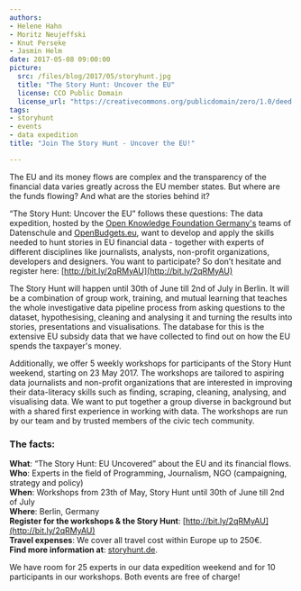 ```yaml
---
authors: 
- Helene Hahn 
- Moritz Neujeffski 
- Knut Perseke 
- Jasmin Helm
date: 2017-05-08 09:00:00
picture:
  src: /files/blog/2017/05/storyhunt.jpg
  title: "The Story Hunt: Uncover the EU"
  license: CCO Public Domain
  license_url: "https://creativecommons.org/publicdomain/zero/1.0/deed.de"
tags:
- storyhunt
- events
- data expedition
title: "Join The Story Hunt - Uncover the EU!"

---
```


The EU and its money flows are complex and the transparency of the financial data varies greatly across the EU member states. But where are the funds flowing? And what are the stories behind it?

“The Story Hunt: Uncover the EU” follows these questions: The data expedition, hosted by the [Open Knowledge Foundation Germany's](http://okfn.de) teams of Datenschule and [OpenBudgets.eu](http://openbudgets.eu), want to develop and apply the skills needed to hunt stories in EU financial data - together with experts of different disciplines like journalists, analysts, non-profit organizations, developers and designers. You want to participate? So don’t hesitate and register here: [http://bit.ly/2qRMyAU](http://bit.ly/2qRMyAU)
        
The Story Hunt will happen until 30th of June till 2nd of July in Berlin. It will be a combination of group work, training, and mutual learning that teaches the whole investigative data pipeline process from asking questions to the dataset, hypothesising, cleaning and analysing it and turning the results into stories, presentations and visualisations. The database for this is the extensive EU subsidy data that we have collected to find out on how the EU spends the taxpayer's money. 

Additionally, we offer 5 weekly workshops for participants of the Story Hunt weekend, starting on 23 May 2017. The workshops are tailored to aspiring data journalists and non-profit organizations that are interested in improving their data-literacy skills such as finding, scraping, cleaning, analysing, and visualising data. We want to put together a group diverse in background but with a shared first experience in working with data. The workshops are run by our team and by trusted members of the civic tech community. 
        
### The facts: 

**What**: “The Story Hunt: EU Uncovered” about the EU and its financial flows. <br/>
**Who**: Experts in the field of Programming, Journalism, NGO (campaigning, strategy and policy) <br/>
**When**: Workshops from 23th of May, Story Hunt until 30th of June till 2nd of July <br/>
**Where**: Berlin, Germany <br/>
**Register for the workshops & the Story Hunt**: [http://bit.ly/2qRMyAU](http://bit.ly/2qRMyAU) <br/>
**Travel expenses**: We cover all travel cost within Europe up to 250€. <br/>
**Find more information at**: [storyhunt.de](https://storyhunt.de). <br/>

We have room for 25 experts in our data expedition weekend and for 10 participants in our workshops. Both events are free of charge!
